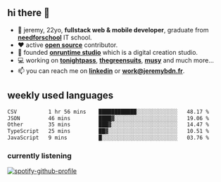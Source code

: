 ## hi there 👋

- 👦 jeremy,  22yo, **fullstack web & mobile developer**, graduate from **[needforschool](https://www.needfor-school.com/)** IT school.
- ❤️ active **[open source](https://github.com/jerembdn)** contributor.
- 🧠 founded **[onruntime studio](https://github.com/onruntime)** which is a digital creation studio.
- 💻 working on **[tonightpass](https://tonightpass.com)**, **[thegreensuits](https://thegreensuits.fr)**, **[musy](https://github.com/musyapp)** and much more...
- 📫 you can reach me on **[linkedin](https://www.linkedin.com/in/jeremybdn/)** or **[work@jeremybdn.fr](mailto:work@jeremybdn.fr)**.

## weekly used languages

<!--START_SECTION:waka-->

```txt
CSV          1 hr 56 mins    ████████████░░░░░░░░░░░░░   48.17 %
JSON         46 mins         ████▓░░░░░░░░░░░░░░░░░░░░   19.06 %
Other        35 mins         ███▓░░░░░░░░░░░░░░░░░░░░░   14.47 %
TypeScript   25 mins         ██▓░░░░░░░░░░░░░░░░░░░░░░   10.51 %
JavaScript   9 mins          █░░░░░░░░░░░░░░░░░░░░░░░░   03.76 %
```

<!--END_SECTION:waka-->

### currently listening
[![spotify-github-profile](https://spotify-github-profile.vercel.app/api/view?uid=31ugdvkonmhxzbnkai2r7ue2empe&cover_image=true&theme=natemoo-re&show_offline=false&background_color=121212&bar_color=3356d7&bar_color_cover=false)](https://open.spotify.com/user/31225jnpumbhbpldcz2wjg24aymi)
